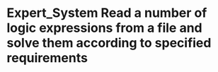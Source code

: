 # Expert_System Read a number of logic expressions from a file and solve them according to specified requirements
